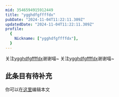 ```yaml
---
mid: 3546594915912449
title: "ygghdfgffffdx"
pubDate: "2024-11-04T11:22:11.309Z"
updatedDate: "2024-11-04T11:22:11.309Z"
profile:
  {
    Nickname: ["ygghdfgffffdx"],
  }
---
```


关注[ygghdfgffffdx](https://space.bilibili.com/3546594915912449)谢谢喵~ 关注[ygghdfgffffdx](https://space.bilibili.com/3546594915912449)谢谢喵~

## 此条目有待补充
你可以在[这里](https://github.com/Yuhanawa/VTuber.ICU/edit/master/src/content/v/ygghdfgffffdx/index.md)编辑本文
